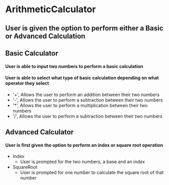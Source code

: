 # ArithmeticCalculator

## User is given the option to perform either a Basic or Advanced Calculation

## Basic Calculator

#### User is able to input two numbers to perform a basic calculation
#### User is able to select what type of basic calculation depending on what operator they select
* '+', Allows the user to perform an addition between their two numbers
* '-', Allows the user to perform a subtraction between their two numbers
* '*', Allows the user to perform a multiplication between their two numbers
* '/', Allows the user to perform a subtraction between their two numbers

## Advanced Calculator

#### User is first given the option to perform an index or square root operation
* Index
    * User is prompted for the two numbers, a base and an index
* SquareRoot
    * User is prompted for one number to calculate the square root of that number
